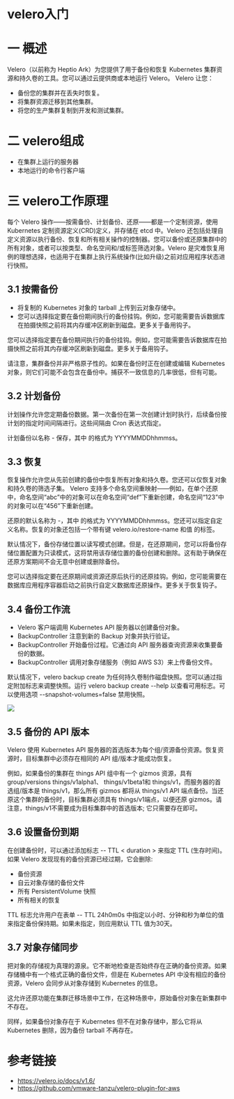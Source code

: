 # velero入门

# 一 概述

Velero（以前称为 Heptio Ark）为您提供了用于备份和恢复 Kubernetes 集群资源和持久卷的工具。您可以通过云提供商或本地运行 Velero。 Velero 让您：

* 备份您的集群并在丢失时恢复。
* 将集群资源迁移到其他集群。
* 将您的生产集群复制到开发和测试集群。

# 二 velero组成

* 在集群上运行的服务器
* 本地运行的命令行客户端

# 三 velero工作原理

每个 Velero 操作——按需备份、计划备份、还原——都是一个定制资源，使用 Kubernetes 定制资源定义(CRD)定义，并存储在 etcd 中。Velero 还包括处理自定义资源以执行备份、恢复和所有相关操作的控制器。您可以备份或还原集群中的所有对象，或者可以按类型、命名空间和/或标签筛选对象。Velero 是灾难恢复用例的理想选择，也适用于在集群上执行系统操作(比如升级)之前对应用程序状态进行快照。

## 3.1 按需备份

* 将复制的 Kubernetes 对象的 tarball 上传到云对象存储中。
* 您可以选择指定要在备份期间执行的备份挂钩。例如，您可能需要告诉数据库在拍摄快照之前将其内存缓冲区刷新到磁盘。更多关于备用钩子。

您可以选择指定要在备份期间执行的备份挂钩。例如，您可能需要告诉数据库在拍摄快照之前将其内存缓冲区刷新到磁盘。更多关于备用钩子。

请注意，集群备份并非严格原子性的。如果在备份时正在创建或编辑 Kubernetes 对象，则它们可能不会包含在备份中。捕获不一致信息的几率很低，但有可能。

## 3.2 计划备份

计划操作允许您定期备份数据。第一次备份在第一次创建计划时执行，后续备份按计划的指定时间间隔进行。这些间隔由 Cron 表达式指定。

计划备份以名称 <SCHEDULE NAME>-<TIMESTAMP> 保存，其中 <TIMESTAMP> 的格式为 YYYYMMDDhhmmss。

## 3.3 恢复

恢复操作允许您从先前创建的备份中恢复所有对象和持久卷。您还可以仅恢复对象和持久卷的筛选子集。 Velero 支持多个命名空间重映射——例如，在单个还原中，命名空间“abc”中的对象可以在命名空间“def”下重新创建，命名空间“123”中的对象可以在“456”下重新创建。

还原的默认名称为 <BACKUP NAME>-<TIMESTAMP>，其中 <TIMESTAMP> 的格式为 YYYYMMDDhhmmss。您还可以指定自定义名称。恢复的对象还包括一个带有键 velero.io/restore-name 和值 <RESTORE NAME> 的标签。

默认情况下，备份存储位置以读写模式创建。但是，在还原期间，您可以将备份存储位置配置为只读模式，这将禁用该存储位置的备份创建和删除。这有助于确保在还原方案期间不会无意中创建或删除备份。

您可以选择指定要在还原期间或资源还原后执行的还原挂钩。例如，您可能需要在数据库应用程序容器启动之前执行自定义数据库还原操作。更多关于恢复钩子。

## 3.4 备份工作流

* Velero 客户端调用 Kubernetes API 服务器以创建备份对象。
* BackupController 注意到新的 Backup 对象并执行验证。
* BackupController 开始备份过程。它通过向 API 服务器查询资源来收集要备份的数据。
* BackupController 调用对象存储服务（例如 AWS S3）来上传备份文件。

默认情况下，velero backup create 为任何持久卷制作磁盘快照。您可以通过指定附加标志来调整快照。运行 velero backup create --help 以查看可用标志。可以使用选项 --snapshot-volumes=false 禁用快照。

![](https://kaliarch-bucket-1251990360.cos.ap-beijing.myqcloud.com/blog_img/20210902160438.png)

## 3.5 备份的 API 版本

Velero 使用 Kubernetes API 服务器的首选版本为每个组/资源备份资源。恢复资源时，目标集群中必须存在相同的 API 组/版本才能成功恢复。

例如，如果备份的集群在 things API 组中有一个 gizmos 资源，具有 group/versions things/v1alpha1、 things/v1beta1和 things/v1，而服务器的首选组/版本是 things/v1，那么所有 gizmos 都将从 things/v1 API 端点备份。当还原这个集群的备份时，目标集群必须具有 things/v1端点，以便还原 gizmos。请注意，things/v1不需要成为目标集群中的首选版本; 它只需要存在即可。



## 3.6 设置备份到期

在创建备份时，可以通过添加标志 -- TTL < duration > 来指定 TTL (生存时间)。如果 Velero 发现现有的备份资源已经过期，它会删除:

* 备份资源
* 自云对象存储的备份文件
* 所有 PersistentVolume 快照
* 所有相关的恢复

TTL 标志允许用户在表单 -- TTL 24h0m0s 中指定以小时、分钟和秒为单位的值来指定备份保持期。如果未指定，则应用默认 TTL 值为30天。

## 3.7 对象存储同步

把对象的存储视为真理的源泉。它不断地检查是否始终存在正确的备份资源。如果存储桶中有一个格式正确的备份文件，但是在 Kubernetes API 中没有相应的备份资源，Velero 会同步从对象存储到 Kubernetes 的信息。

这允许还原功能在集群迁移场景中工作，在这种场景中，原始备份对象在新集群中不存在。

同样，如果备份对象存在于 Kubernetes 但不在对象存储中，那么它将从 Kubernetes 删除，因为备份 tarball 不再存在。

# 参考链接

* https://velero.io/docs/v1.6/
* https://github.com/vmware-tanzu/velero-plugin-for-aws